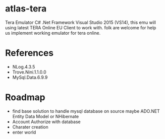 # atlas-tera
Tera Emulator C# .Net Framework Visual Studio 2015 (VS14), this emu will using latest TERA Online EU Client to work with.
folk are welcome for help us implement working emulator for tera online.

# References
- NLog.4.3.5
- Trove.Nini.1.1.0.0
- MySql.Data.6.9.9

# Roadmap
- find base solution to handle mysql database on source maybe ADO.NET Entity Data Model or NHibernate
- Account Authorize with database
- Charater creation
- enter world
